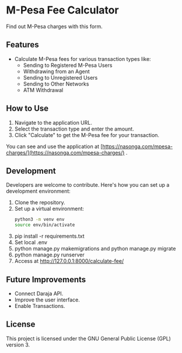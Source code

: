 # M-Pesa Fee Calculator

Find out M-Pesa charges with this form.

## Features

- Calculate M-Pesa fees for various transaction types like:
    - Sending to Registered M-Pesa Users
    - Withdrawing from an Agent
    - Sending to Unregistered Users
    - Sending to Other Networks
    - ATM Withdrawal

## How to Use

1. Navigate to the application URL.
2. Select the transaction type and enter the amount.
3. Click "Calculate" to get the M-Pesa fee for your transaction.

You can see and use the application at [https://nasonga.com/mpesa-charges/](https://nasonga.com/mpesa-charges/)
.

## Development

Developers are welcome to contribute. Here's how you can set up a development environment:

1. Clone the repository.
2. Set up a virtual environment:
   ```bash
   python3 -m venv env
   source env/bin/activate
3. pip install -r requirements.txt
4. Set local .env
5. python manage.py makemigrations and python manage.py migrate
6. python manage.py runserver
7. Access at http://127.0.0.1:8000/calculate-fee/

## Future Improvements

- Connect Daraja API.
- Improve the user interface.
- Enable Transactions.

## License

This project is licensed under the GNU General Public License (GPL) version 3.